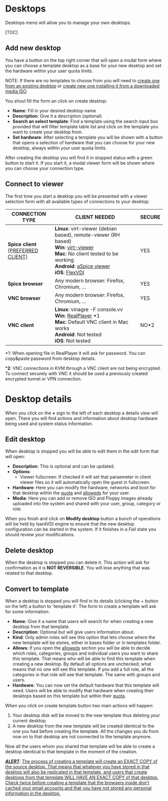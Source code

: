 <h1>Desktops</h1>

Desktops menú will allow you to manage your own desktops.

[TOC]

## Add new desktop

You have a button on the top right corner that will open a modal form where you can choose a template desktop as a base for your new desktop and set the hardware within your user quota limits.

NOTE: If there are no templates to choose from you will need to [create one from an existing desktop](desktops.md#convert-to-template) or [create new one installing it from a downloaded media ISO](media.md#create-new-desktop-from-uploaded-media).

You shoul fill the form an click on create desktop:

- **Name**: Fill in your desired desktop name
- **Description**: Give it a description (optional)
- **Search an select template**: Find a template using the search input box provided that will filter template table list and click on the template you want to create your desktop from.
- **Set hardware**: After selecting a template you will be shown with a button that opens a selection of hardware that you can choose for your new desktop, always within your user quota limits.

After creating the desktop you will find it in stopped status with a green button to start it. If you start it, a modal viewer form will be shown where you can choose your connection type.

## Connect to viewer

The first time you start a desktop you will be presented with a viewer selection form with all available types of connections to your desktop:

| CONNECTION TYPE                                 | **CLIENT NEEDED**                                            | **SECURE** |
| ----------------------------------------------- | ------------------------------------------------------------ | ---------- |
| **Spice client**<br /><u>(PREFERRED CLIENT)</u> | **Linux**: virt-viewer (debian based), remote-viewer (RH based) <br />**Win**: [virt-viewer](https://virt-manager.org/download/sources/virt-viewer)<br />**Mac**: No client tested to be working<br />**Android**: [aSpice viewer](https://play.google.com/store/apps/details?id=com.iiordanov.freeaSPICE)<br />**iOS**: [FlexVDI](https://itunes.apple.com/us/app/flexvdi-client/id1051361263) | YES        |
| **Spice browser**                               | Any modern browser: Firefox, Chromium, ...                   | YES        |
| **VNC browser**                                 | Any modern browser: Firefox, Chromium, ...                   | YES        |
| **VNC client**                                  | **Linux**: vinagre -F console.vv <br />**Win**: [RealPlayer](https://www.realvnc.com/en/connect/download/viewer/linux/) *1<br />**Mac**: Default VNC client in Mac works<br />**Android**: Not tested<br />**iOS**: Not tested | NO*2       |

*1: When opening file in RealPlayer it will ask for password. You can copy&paste password from desktop details.

***2**: VNC connections in KVM through a VNC client are not being encrypted. To connect securely with VNC it should be used a previously created encrypted tunnel or VPN connection.

# Desktop details

When you click on the **+** sign to the left of each desktop a details view will open. There you will find actions and information about desktop hardware being used and system status information.

## Edit desktop

When desktop is stopped you will be able to edit them in the edit form that will open:

- **Description**: This is optional and can be updated.
- **Options**:
  - Viewer fullscreen: If checked it will set that paraemeter in client viewer files so it will automatically open the guest in fullscreen.
- **Hardware**: Here you can modify the hardware, networks and boot for that desktop within the [quota](quotas.md) and [alloweds](allows.md) for your user.
- **Media**: Here you can add or remove ISO and Floppy images already uploaded into the system and shared with your user, group, category or role.

When you finish and click on **Modify desktop** button a bunch of operations will be held by IsardVDI engine to ensure that the new desktop configuration can be started in the system. If it finishes in a *Fail* state you should review your modifications.

## Delete desktop

When the desktop is stopped you can delete it. This action will ask for confirmation as it is **NOT REVERSIBLE**. You will lose anything that was related to that desktop.

## Convert to template

When a desktop is stopped you will find in its details (clicking the + button on the left) a button to 'template it'. The form to create a template will ask for some information:

- **Name**: Give it a name that users will search for when creating a new desktop from that template.
- **Description**: Optional but will give users information about.
- **Kind**: Only admin roles will see this option that lets choose where the new template will be stores, either in bases folder or in templates folder.
- **Allows**:  If you open the [alloweds](allows.md#allows-form) section you will be able to decide which roles, categories, groups and individual users you want to share this template. That means who will be able to find this template when creating a new desktop. By default all options are unchecked, what means that no one will see this template. If you add a full role, all the categories in that role will see that template. The same with groups and users.
- **Hardware**: You can now set the default hardware that this template will need. Users will be able to modify that hardware when creating their desktops based on this template but within their [quota](quotas.md).

When you click on create template button two main actions will happen:

1. Your desktop disk will be moved to the new template thus deleting your current desktop.
2. A new desktop from the new template will be created identical to the one you had before creating the template. All the changes you do from now on to that desktop are not connected to the template anymore.

Now all the users whom you shared that template will be able to create a desktop identical to that template in the moment of the creation.

**<u>*ALERT</u>***: <u>The process of creating a template will create an EXACT COPY of the source desktop. That means that whatever you have stored in that desktop will also be replicated in that template, and users that create desktops from that template WILL HAVE AN EXACT COPY of that desktop. Check twice before creating a template that the browsers inside don't cached your email accounts and that you have not stored any personal information in the desktop.</u>
